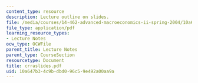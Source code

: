 ```yaml
---
content_type: resource
description: Lecture outline on slides.
file: /media/courses/14-462-advanced-macroeconomics-ii-spring-2004/10a647b34c9bdbd096c59e492a00aa9a_crraslides.pdf
file_type: application/pdf
learning_resource_types:
- Lecture Notes
ocw_type: OCWFile
parent_title: Lecture Notes
parent_type: CourseSection
resourcetype: Document
title: crraslides.pdf
uid: 10a647b3-4c9b-dbd0-96c5-9e492a00aa9a
---
```

